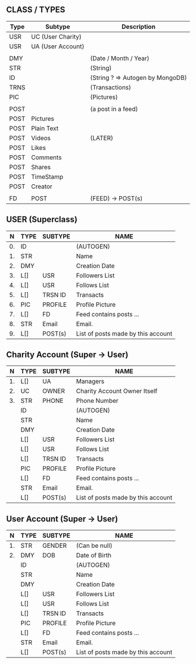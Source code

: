## CLASS / TYPES

| Type | Subtype           | Description                      |
| ---- | ----------------- | -------------------------------- |
| USR  | UC (User Charity) |                                  |
| USR  | UA (User Account) |                                  |
|      |                   |                                  |
| DMY  |                   | (Date / Month / Year)            |
| STR  |                   | (String)                         |
| ID   |                   | (String ? => Autogen by MongoDB) |
| TRNS |                   | (Transactions)                   |
| PIC  |                   | (Pictures)                       |
|      |                   |                                  |
| POST |                   | (a post in a feed)               |
| POST | Pictures          |                                  |
| POST | Plain Text        |                                  |
| POST | Videos            | (LATER)                          |
| POST | Likes             |                                  |
| POST | Comments          |                                  |
| POST | Shares            |                                  |
| POST | TimeStamp         |                                  |
| POST | Creator           |                                  |
|      |                   |                                  |
| FD   | POST              | (FEED)  -> POST(s)               |





## USER (Superclass)

| N   | TYPE | SUBTYPE | NAME                               |
| --- | ---- | ------- | ---------------------------------- |
| 0.  | ID   |         | (AUTOGEN)                          |
| 1.  | STR  |         | Name                               |
| 2.  | DMY  |         | Creation Date                      |
| 3.  | L[]  | USR     | Followers List                     |
| 4.  | L[]  | USR     | Follows List                       |
| 5.  | L[]  | TRSN ID | Transacts                          |
| 6.  | PIC  | PROFILE | Profile Picture                    |
| 7.  | L[]  | FD      | Feed contains posts ...            |
| 8.  | STR  | Email   | Email.                             |
| 9.  | L[]  | POST(s) | List of posts made by this account |





## Charity Account (Super -> User)

| N   | TYPE | SUBTYPE | NAME                               |
| --- | ---- | ------- | ---------------------------------- |
| 1.  | L[]  | UA      | Managers                           |
| 2.  | UC   | OWNER   | Charity Account Owner Itself       |
| 3.  | STR  | PHONE   | Phone Number                       |
|     | ID   |         | (AUTOGEN)                          |
|     | STR  |         | Name                               |
|     | DMY  |         | Creation Date                      |
|     | L[]  | USR     | Followers List                     |
|     | L[]  | USR     | Follows List                       |
|     | L[]  | TRSN ID | Transacts                          |
|     | PIC  | PROFILE | Profile Picture                    |
|     | L[]  | FD      | Feed contains posts ...            |
|     | STR  | Email   | Email.                             |
|     | L[]  | POST(s) | List of posts made by this account |





## User Account (Super -> User)

| N   | TYPE | SUBTYPE | NAME                               |
| --- | ---- | ------- | ---------------------------------- |
| 1.  | STR  | GENDER  | (Can be null)                      |
| 2.  | DMY  | DOB     | Date of Birth                      |
|     | ID   |         | (AUTOGEN)                          |
|     | STR  |         | Name                               |
|     | DMY  |         | Creation Date                      |
|     | L[]  | USR     | Followers List                     |
|     | L[]  | USR     | Follows List                       |
|     | L[]  | TRSN ID | Transacts                          |
|     | PIC  | PROFILE | Profile Picture                    |
|     | L[]  | FD      | Feed contains posts ...            |
|     | STR  | Email   | Email.                             |
|     | L[]  | POST(s) | List of posts made by this account |
